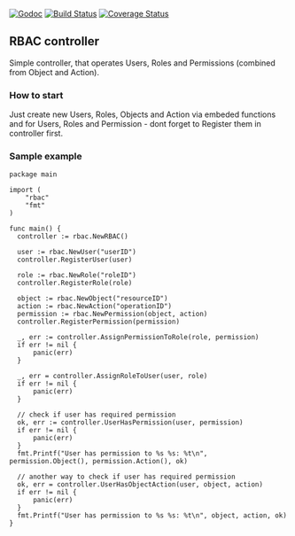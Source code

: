 [![Godoc](https://godoc.org/github.com/casbin/casbin?status.svg)](https://godoc.org/github.com/FluorescentTouch/rbac)
[![Build Status](https://travis-ci.org/casbin/casbin.svg?branch=master)](https://travis-ci.org/FluorescentTouch/rbac)
[![Coverage Status](https://coveralls.io/repos/github/FluorescentTouch/rbac/badge.svg?branch=master)](https://coveralls.io/github/FluorescentTouch/rbac?branch=master)

RBAC controller
-------------------

Simple controller, that operates Users, Roles and Permissions (combined from Object and Action).

### How to start

Just create new Users, Roles, Objects and Action via embeded functions and for Users, Roles and Permission - dont forget to Register them in controller first.

### Sample example


    package main
    
    import (
	    "rbac"
	    "fmt"
    )
  
    func main() {
	  controller := rbac.NewRBAC()
  
	  user := rbac.NewUser("userID")
	  controller.RegisterUser(user)
  
	  role := rbac.NewRole("roleID")
	  controller.RegisterRole(role)
  
	  object := rbac.NewObject("resourceID")
	  action := rbac.NewAction("operationID")
	  permission := rbac.NewPermission(object, action)
	  controller.RegisterPermission(permission)

	  _, err := controller.AssignPermissionToRole(role, permission)
	  if err != nil {
		  panic(err)
	  }
  
	  _, err = controller.AssignRoleToUser(user, role)
	  if err != nil {
		  panic(err)
	  }
  
	  // check if user has required permission
	  ok, err := controller.UserHasPermission(user, permission)
	  if err != nil {
		  panic(err)
	  }
	  fmt.Printf("User has permission to %s %s: %t\n", permission.Object(), permission.Action(), ok)
  
	  // another way to check if user has required permission
	  ok, err = controller.UserHasObjectAction(user, object, action)
	  if err != nil {
		  panic(err)
	  }
	  fmt.Printf("User has permission to %s %s: %t\n", object, action, ok)
    }
